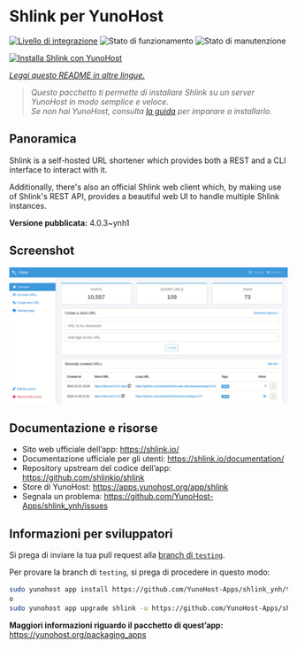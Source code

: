 <!--
N.B.: Questo README è stato automaticamente generato da <https://github.com/YunoHost/apps/tree/master/tools/readme_generator>
NON DEVE essere modificato manualmente.
-->

# Shlink per YunoHost

[![Livello di integrazione](https://dash.yunohost.org/integration/shlink.svg)](https://dash.yunohost.org/appci/app/shlink) ![Stato di funzionamento](https://ci-apps.yunohost.org/ci/badges/shlink.status.svg) ![Stato di manutenzione](https://ci-apps.yunohost.org/ci/badges/shlink.maintain.svg)

[![Installa Shlink con YunoHost](https://install-app.yunohost.org/install-with-yunohost.svg)](https://install-app.yunohost.org/?app=shlink)

*[Leggi questo README in altre lingue.](./ALL_README.md)*

> *Questo pacchetto ti permette di installare Shlink su un server YunoHost in modo semplice e veloce.*  
> *Se non hai YunoHost, consulta [la guida](https://yunohost.org/install) per imparare a installarlo.*

## Panoramica

Shlink is a self-hosted URL shortener which provides both a REST and a CLI interface to interact with it.

Additionally, there's also an official Shlink web client which, by making use of Shlink's REST API, provides a beautiful web UI to handle multiple Shlink instances.

**Versione pubblicata:** 4.0.3~ynh1

## Screenshot

![Screenshot di Shlink](./doc/screenshots/shlink-web-client-placeholder.jpg)

## Documentazione e risorse

- Sito web ufficiale dell’app: <https://shlink.io/>
- Documentazione ufficiale per gli utenti: <https://shlink.io/documentation/>
- Repository upstream del codice dell’app: <https://github.com/shlinkio/shlink>
- Store di YunoHost: <https://apps.yunohost.org/app/shlink>
- Segnala un problema: <https://github.com/YunoHost-Apps/shlink_ynh/issues>

## Informazioni per sviluppatori

Si prega di inviare la tua pull request alla [branch di `testing`](https://github.com/YunoHost-Apps/shlink_ynh/tree/testing).

Per provare la branch di `testing`, si prega di procedere in questo modo:

```bash
sudo yunohost app install https://github.com/YunoHost-Apps/shlink_ynh/tree/testing --debug
o
sudo yunohost app upgrade shlink -u https://github.com/YunoHost-Apps/shlink_ynh/tree/testing --debug
```

**Maggiori informazioni riguardo il pacchetto di quest’app:** <https://yunohost.org/packaging_apps>
